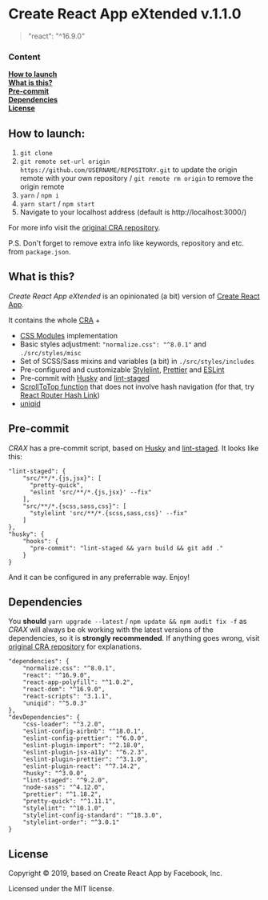 # Create React App eXtended v.1.1.0

> "react": "^16.9.0"

### Content

**[How to launch](#how-to-launch)**  
**[What is this?](#what-is-this)**  
**[Pre-commit](#pre-commit)**  
**[Dependencies](#dependencies)**  
**[License](#license)**

## How to launch:

1. `git clone`
2. `git remote set-url origin https://github.com/USERNAME/REPOSITORY.git` to update the origin remote with your own repository / `git remote rm origin` to remove the origin remote
3. `yarn` / `npm i`
4. `yarn start` / `npm start`
5. Navigate to your localhost address
   (default is http://localhost:3000/)

For more info visit the [original CRA repository](https://github.com/facebook/create-react-app).

P.S. Don't forget to remove extra info like keywords, repository and etc. from `package.json`.

## What is this?

_Create React App eXtended_ is an opinionated (a bit) version of [Create React App](https://github.com/facebook/create-react-app).

It contains the whole [CRA](https://github.com/facebook/create-react-app) +

- [CSS Modules](https://github.com/css-modules/css-modules) implementation
- Basic styles adjustment: `"normalize.css": "^8.0.1"` and `./src/styles/misc`
- Set of SCSS/Sass mixins and variables (a bit) in `./src/styles/includes`
- Pre-configured and customizable [Stylelint](https://stylelint.io/), [Prettier](https://prettier.io/) and [ESLint](https://eslint.org/)
- Pre-commit with [Husky](https://github.com/typicode/husky) and [lint-staged](https://github.com/okonet/lint-staged)
- [ScrollToTop function](https://reacttraining.com/react-router/web/guides/scroll-restoration) that does not involve hash navigation (for that, try [React Router Hash Link](https://github.com/rafrex/react-router-hash-link))
- [uniqid](https://github.com/adamhalasz/uniqid)

## Pre-commit

_CRAX_ has a pre-commit script, based on [Husky](https://github.com/typicode/husky) and [lint-staged](https://github.com/okonet/lint-staged). It looks like this:

```
"lint-staged": {
    "src/**/*.{js,jsx}": [
      "pretty-quick",
      "eslint 'src/**/*.{js,jsx}' --fix"
    ],
    "src/**/*.{scss,sass,css}": [
      "stylelint 'src/**/*.{scss,sass,css}' --fix"
    ]
},
"husky": {
    "hooks": {
      "pre-commit": "lint-staged && yarn build && git add ."
    }
}
```

And it can be configured in any preferrable way. Enjoy!

## Dependencies

You **should** `yarn upgrade --latest` / `npm update && npm audit fix -f` as _CRAX_ will always be ok working with the latest versions of the dependencies, so it is **strongly recommended**. If anything goes wrong, visit [original CRA repository](https://github.com/facebook/create-react-app) for explanations.

```
"dependencies": {
    "normalize.css": "^8.0.1",
    "react": "^16.9.0",
    "react-app-polyfill": "^1.0.2",
    "react-dom": "^16.9.0",
    "react-scripts": "3.1.1",
    "uniqid": "^5.0.3"
},
"devDependencies": {
    "css-loader": "^3.2.0",
    "eslint-config-airbnb": "^18.0.1",
    "eslint-config-prettier": "^6.0.0",
    "eslint-plugin-import": "^2.18.0",
    "eslint-plugin-jsx-a11y": "^6.2.3",
    "eslint-plugin-prettier": "^3.1.0",
    "eslint-plugin-react": "^7.14.2",
    "husky": "^3.0.0",
    "lint-staged": "^9.2.0",
    "node-sass": "^4.12.0",
    "prettier": "^1.18.2",
    "pretty-quick": "^1.11.1",
    "stylelint": "^10.1.0",
    "stylelint-config-standard": "^18.3.0",
    "stylelint-order": "^3.0.1"
}
```

## License

Copyright © 2019, based on Create React App by Facebook, Inc.

Licensed under the MIT license.
